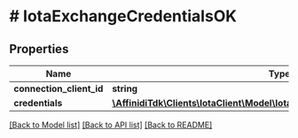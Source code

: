 # # IotaExchangeCredentialsOK

## Properties

Name | Type | Description | Notes
------------ | ------------- | ------------- | -------------
**connection_client_id** | **string** |  |
**credentials** | [**\AffinidiTdk\Clients\IotaClient\Model\IotaExchangeCredentialsOKCredentials**](IotaExchangeCredentialsOKCredentials.md) |  |

[[Back to Model list]](../../README.md#models) [[Back to API list]](../../README.md#endpoints) [[Back to README]](../../README.md)

